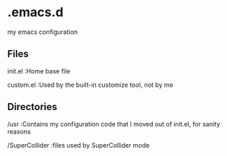 # .emacs.d
my emacs configuration

## Files

init.el
:Home base file

custom.el
:Used by the built-in customize tool, not by me

## Directories

/usr
:Contains my configuration code that I moved out of init.el, for sanity reasons

/SuperCollider
:files used by SuperCollider mode
